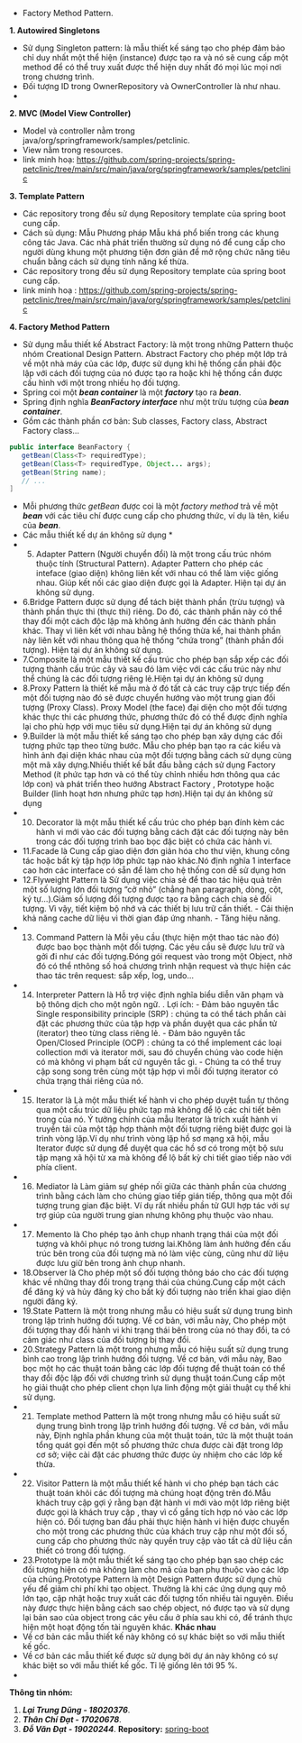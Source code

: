 * Factory Method Pattern.

**1. Autowired Singletons**
 * Sử dụng Singleton pattern: là mẫu thiết kế sáng tạo cho phép đảm bảo chỉ duy nhất một thể hiện (instance) được tạo ra và nó sẽ cung cấp một method để có thể truy xuất được thể hiện duy nhất đó mọi lúc mọi nơi trong chương trình.
 * Đối tượng ID trong OwnerRepository và OwnerController là như nhau.
 * 

**2. MVC (Model View Controller)**
 * Model và controller nằm trong java/org/springframework/samples/petclinic.
 * View nằm trong resources.
 * link minh hoạ: https://github.com/spring-projects/spring-petclinic/tree/main/src/main/java/org/springframework/samples/petclinic

**3. Template Pattern**
 * Các repository trong đều sử dụng Repository template của spring boot cung cấp.
 * Cách sủ dụng: Mẫu Phương pháp Mẫu khá phổ biến trong các khung công tác Java. Các nhà phát triển thường sử dụng nó để cung cấp cho người dùng khung một phương tiện đơn giản để mở rộng chức năng tiêu chuẩn bằng cách sử dụng tính năng kế thừa.
 *  Các repository trong đều sử dụng Repository template của spring boot cung cấp.
 *  link minh hoạ : https://github.com/spring-projects/spring-petclinic/tree/main/src/main/java/org/springframework/samples/petclinic

**4. Factory Method Pattern**
 * Sử dụng mẫu thiết kế Abstract Factory: là một trong những Pattern thuộc nhóm Creational Design Pattern. Abstract Factory cho phép một lớp trả về một nhà máy của các lớp, được sử dụng khi hệ thống cần phải độc lập với cách đối tượng của nó được tạo ra hoặc khi hệ thống cần được cấu hình với một trong nhiều họ đối tượng.
 * Spring coi một ***bean container*** là một ***factory*** tạo ra ***bean***.
 * Spring định nghĩa ***BeanFactory interface*** như một trừu tượng của ***bean container***.
 * Gồm các thành phần cơ bản: Sub classes, Factory class, Abstract Factory class...
 ```Java
 public interface BeanFactory {
    getBean(Class<T> requiredType);
    getBean(Class<T> requiredType, Object... args);
    getBean(String name);
    // ...
]
 ```
 * Mỗi phương thức *getBean* được coi là một *factory method* trả về một ***bean*** với các tiêu chí được cung cấp cho phương thức, ví dụ là tên, kiểu của ***bean***.
* Các mẫu thiết kế dự án không sử dụng *
* 5. Adapter Pattern (Người chuyển đổi) là một trong cấu trúc nhóm thuộc tính (Structural Pattern). Adapter Pattern cho phép các inteface (giao diện) không liên kết với nhau có thể làm việc giống nhau. Giúp kết nối các giao diện được gọi là Adapter. Hiện tại dự án không sử dụng.
* 6.Bridge Pattern được sử dụng để tách biệt thành phần (trừu tượng) và thành phần thực thi (thực thi) riêng. Do đó, các thành phần này có thể thay đổi một cách độc lập mà không ảnh hưởng đến các thành phần khác. Thay vì liên kết với nhau bằng hệ thống thừa kế, hai thành phần này liên kết với nhau thông qua hệ thống “chứa trong” (thành phần đối tượng).
Hiện tại dự án không sử dụng.
* 7.Composite là một mẫu thiết kế cấu trúc cho phép bạn sắp xếp các đối tượng thành cấu trúc cây và sau đó làm việc với các cấu trúc này như thể chúng là các đối tượng riêng lẻ.Hiện tại dự án không sử dụng
* 8.Proxy Pattern là thiết kế mẫu mà ở đó tất cả các truy cập trực tiếp đến một đối tượng nào đó sẽ được chuyển hướng vào một trung gian đối tượng (Proxy Class). Proxy Model (the face) đại diện cho một đối tượng khác thực thi các phương thức, phương thức đó có thể được định nghĩa lại cho phù hợp với mục tiêu sử dụng.Hiện tại dự án không sử dụng
* 9.Builder là một mẫu thiết kế sáng tạo cho phép bạn xây dựng các đối tượng phức tạp theo từng bước. Mẫu cho phép bạn tạo ra các kiểu và hình ảnh đại diện khác nhau của một đối tượng bằng cách sử dụng cùng một mã xây dựng.Nhiều thiết kế bắt đầu bằng cách sử dụng Factory Method (ít phức tạp hơn và có thể tùy chỉnh nhiều hơn thông qua các lớp con) và phát triển theo hướng Abstract Factory , Prototype hoặc Builder (linh hoạt hơn nhưng phức tạp hơn).Hiện tại dự án không sử dụng
* 10. Decorator là một mẫu thiết kế cấu trúc cho phép bạn đính kèm các hành vi mới vào các đối tượng bằng cách đặt các đối tượng này bên trong các đối tượng trình bao bọc đặc biệt có chứa các hành vi.
* 11.Facade là Cung cấp giao diện đơn giản hóa cho thư viện, khung công tác hoặc bất kỳ tập hợp lớp phức tạp nào khác.Nó định nghĩa 1 interface cao hơn các interface có sẵn để làm cho hệ thống con dễ sử dụng hơn
* 12.Flyweight Pattern là Sử dụng việc chia sẻ để thao tác hiệu quả trên một số lượng lớn đối tượng “cở nhỏ” (chẳng hạn paragraph, dòng, cột, ký tự…).Giảm số lượng đối tượng được tạo ra bằng cách chia sẻ đối tượng. Vì vậy, tiết kiệm bộ nhớ và các thiết bị lưu trữ cần thiết. - Cải thiện khả năng cache dữ liệu vì thời gian đáp ứng nhanh. - Tăng hiệu năng.
* 13. Command Pattern là Mỗi yêu cầu (thực hiện một thao tác nào đó) được bao bọc thành một đối tượng. Các yêu cầu sẽ được lưu trữ và gởi đi như các đối tượng.Đóng gói request vào trong một Object, nhờ đó có thể nthông số hoá chương trình nhận request và thực hiện các thao tác trên request: sắp xếp, log, undo…
* 14. Interpreter Pattern là Hỗ trợ việc định nghĩa biểu diễn văn phạm và bộ thông dịch cho một ngôn ngữ. . Lợi ích: - Đảm bảo nguyên tắc Single responsibility principle (SRP) : chúng ta có thể tách phần cài đặt các phương thức của tập hợp và phần duyệt qua các phần tử (iterator) theo từng class riêng lẻ. - Đảm bảo nguyên tắc Open/Closed Principle (OCP) : chúng ta có thể implement các loại collection mới và iterator mới, sau đó chuyển chúng vào code hiện có mà không vi phạm bất cứ nguyên tắc gì. - Chúng ta có thể truy cập song song trên cùng một tập hợp vì mỗi đối tượng iterator có chứa trạng thái riêng của nó.
* 15. Iterator là Là một mẫu thiết kế hành vi cho phép duyệt tuần tự thông qua một cấu trúc dữ liệu phức tạp mà không để lộ các chi tiết bên trong của nó. Ý tưởng chính của mẫu Iterator là trích xuất hành vi truyền tải của một tập hợp thành một đối tượng riêng biệt được gọi là trình vòng lặp.Ví dụ như trình vòng lặp hồ sơ mạng xã hội, mẫu Iterator được sử dụng để duyệt qua các hồ sơ có trong một bộ sưu tập mạng xã hội từ xa mà không để lộ bất kỳ chi tiết giao tiếp nào với phía client.
* 16. Mediator là Làm giảm sự ghép nối giữa các thành phần của chương trình bằng cách làm cho chúng giao tiếp gián tiếp, thông qua một đối tượng trung gian đặc biệt.
Ví dụ rất nhiều phần tử GUI hợp tác với sự trợ giúp của người trung gian nhưng không phụ thuộc vào nhau.
* 17. Memento là Cho phép tạo ảnh chụp nhanh trạng thái của một đối tượng và khôi phục nó trong tương lai.Không làm ảnh hưởng đến cấu trúc bên trong của đối tượng mà nó làm việc cùng, cũng như dữ liệu được lưu giữ bên trong ảnh chụp nhanh.
* 18.Observer là Cho phép một số đối tượng thông báo cho các đối tượng khác về những thay đổi trong trạng thái của chúng.Cung cấp một cách để đăng ký và hủy đăng ký cho bất kỳ đối tượng nào triển khai giao diện người đăng ký.
* 19.State Pattern là một trong nhưng mẫu có hiệu suất sử dụng trung bình trong lập trình hướng đối tượng. Về cơ bản, với mẫu này, Cho phép một đối tượng thay đổi hành vi khi trạng thái bên trong của nó thay đổi, ta có cảm giác như class của đối tượng bị thay đổi.
* 20.Strategy Pattern là một trong nhưng mẫu có hiệu suất sử dụng trung bình cao trong lập trình hướng đối tượng. Về cơ bản, với mẫu này, Bao bọc một họ các thuật toán bằng các lớp đối tượng để thuật toán có thể thay đổi độc lập đối với chương trình sử dụng thuật toán.Cung cấp một họ giải thuật cho phép client chọn lựa linh động một giải thuật cụ thể khi sử dụng.
* 21. Template method Pattern là một trong nhưng mẫu có hiệu suất sử dụng trung bình trong lập trình hướng đối tượng. Về cơ bản, với mẫu này, Định nghĩa phần khung của một thuật toán, tức là một thuật toán tổng quát gọi đến một số phương thức chưa được cài đặt trong lớp cơ sở; việc cài đặt các phương thức được ủy nhiệm cho các lớp kế thừa.
* 22. Visitor Pattern là một mẫu thiết kế hành vi cho phép bạn tách các thuật toán khỏi các đối tượng mà chúng hoạt động trên đó.Mẫu khách truy cập gợi ý rằng bạn đặt hành vi mới vào một lớp riêng biệt được gọi là khách truy cập , thay vì cố gắng tích hợp nó vào các lớp hiện có. Đối tượng ban đầu phải thực hiện hành vi hiện được chuyển cho một trong các phương thức của khách truy cập như một đối số, cung cấp cho phương thức này quyền truy cập vào tất cả dữ liệu cần thiết có trong đối tượng.
* 23.Prototype là một mẫu thiết kế sáng tạo cho phép bạn sao chép các đối tượng hiện có mà không làm cho mã của bạn phụ thuộc vào các lớp của chúng.Prototype Pattern là một Design Pattern được sử dụng chủ yếu để giảm chi phí khi tạo object. Thường là khi các ứng dụng quy mô lớn tạo, cập nhật hoặc truy xuất các đối tượng tốn nhiều tài nguyên.
Điều này được thực hiện bằng cách sao chép object, nó được tạo và sử dụng lại bản sao của object trong các yêu cầu ở phía sau khi có, để tránh thực hiện một hoạt động tốn tài nguyên khác.
**Khác nhau**
 * Về cơ bản các mẫu thiết kế này không có sự khác biệt so với mẫu thiết kế gốc.
 * Về cơ bản các mẫu thiết kế được sử dụng bởi dự án  này không có sự khác biệt so với mẫu thiết kế gốc. Tỉ lệ giống lên tới 95 %.
 * 
**Thông tin nhóm:**
1. ***Lại Trung Dũng - 18020376***.
2. ***Thân Chí Đạt - 17020678***.
3. ***Đỗ Văn Đạt - 19020244***.
**Repository:** [spring-boot](https://github.com/spring-projects/spring-petclinic)
